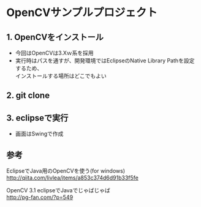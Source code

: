 # OpenCVサンプルプロジェクト
## 1. OpenCVをインストール  
* 今回はOpenCVは3.Xｗ系を採用  
* 実行時はパスを通すが、開発環境ではEclipseのNative Library Pathを設定するため、  
  インストールする場所はどこでもよい

## 2. git clone

## 3. eclipseで実行
* 画面はSwingで作成

## 参考
EclipseでJava用のOpenCVを使う(for windows)  
<http://qiita.com/livlea/items/a853c374d6d91b33f5fe>

OpenCV 3.1 eclipseでJavaでじゃばじゃば  
<http://pg-fan.com/?p=549>
